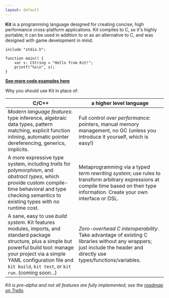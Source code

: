 ```yaml
---
layout: default
---
```


**Kit** is a programming language designed for creating concise, high performance cross-platform applications. Kit compiles to C, so it's highly portable; it can be used in addition to or as an alternative to C, and was designed with game development in mind.


~~~kit
include "stdio.h";

function main() {
    var s: CString = "Hello from Kit!";
    printf("%s\n", s);
}
~~~


**[See more code examples here](examples.html)**


Why you should use Kit in place of:

| C/C++ | a higher level language |
| --- | --- |
| *Modern language features*: type inference, algebraic data types, pattern matching, explicit function inlining, automatic pointer dereferencing, generics, implicits. | Full control over *performance*: pointers, manual memory management, no GC (unless you introduce it yourself, which is easy!) |
| A more expressive type system, including *traits* for polymorphism, and *abstract types*, which provide custom compile-time behavioral and type checking semantics to existing types with no runtime cost. | Metaprogramming via a typed *term rewriting system*; use rules to transform arbitrary expressions at compile time based on their type information. Create your own interface or DSL. |
| A sane, easy to use *build system*. Kit features modules, imports, and standard package structure, plus a simple but powerful build tool: manage your project via a simple YAML configuration file and `kit build`, `kit test`, or `kit run`. (coming soon...) | *Zero-overhead C interoperability*. Take advantage of existing C libraries without any wrappers; just include the header and directly use types/functions/variables. |

*Kit is pre-alpha and not all features are fully implemented; see the [roadmap on Trello](https://trello.com/b/Bn9H0fzk/kit).*
